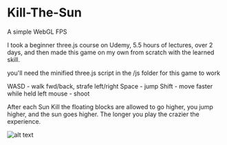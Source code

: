 # Kill-The-Sun
A simple WebGL FPS

I took a beginner three.js course on Udemy, 5.5 hours of lectures, over 2 days, and then made this game on my own from scratch with the learned skill.

you'll need the minified three.js script in the /js folder for this game to work

WASD - walk fwd/back, strafe left/right
Space - jump
Shift - move faster while held
left mouse - shoot

After each Sun Kill the floating blocks are allowed to go higher, you jump higher, and the sun goes higher.  The longer you play the crazier the experience.

![alt text](https://github.com/TriphiusFire/Kill-The-Sun-WebGL-Browser-FPS/blob/master/killthesun.png?raw=true)
